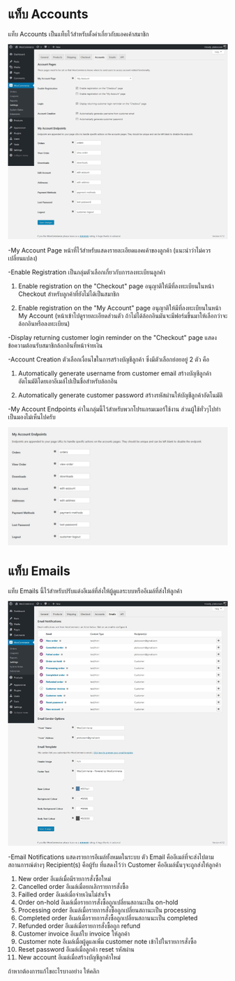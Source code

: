 # แท็บ Accounts

แท็บ Accounts เป็นแท็บไว้สำหรับตั้งค่าเกี่ยวกับแอคเค้าสมาชิก 

![](/assets/2017-02-02_11-32-37.jpg)

-My Account Page หน้าที่ไว้สำหรับแสดงรายละเอียดแอคเค้าของลูกค้า \(แนะนำว่าไม่ควรเปลี่ยนแปลง\)

-Enable Registration เป็นกลุ่มตัวเลือกเกี่ยวกับการลงทะเบียนลูกค้า

1.  Enable registration on the "Checkout" page อนุญาติให้มีที่ลงทะเบียนในหน้า Checkout สำหรับลูกค้าที่ยังไม่ได้เป็นสมาชิก

2.  Enable registration on the "My Account" page อนุญาติให้มีที่ลงทะเบียนในหน้า My Account \(หน้าเข้าไปดูรายละเอียดส่วนตัว ถ้าไม่ได้ล้อกอินมันจะมีฟอร์มขึ้นมาให้เลือกว่าจะล้อกอินหรือลงทะเบียน\)

 -Display returning customer login reminder on the "Checkout" page แสดงข้อความต้อนรับสมาชิกล้อกอินที่หน้าจ่ายเงิน

-Account Creation ตัวเลือกเงื่อนไขในการสร้างบัญชีลูกค้า ซึ่งมีตัวเลือกย่อยอยู่ 2 ตัว คือ 

1.  Automatically generate username from customer email สร้างบัญชีลูกค้าอัตโนมัติโดยเอาอีเมล์ไปเป็นชื่อสำหรับล้อกอิน

2.  Automatically generate customer password สร้างรหัสผ่านให้บัญชีลูกค้าอัตโนมัติ

-My Account Endpoints ค่าในกลุ่มนี้ไว้สำหรับพวกโปรแกรมเมอร์ใช้งาน ส่วนผู้ใช้ทั่วๆไปทำเป็นมองไม่เห็นไปครับ

![](/assets/2017-02-02_14-09-05.jpg)

# แท็บ Emails

แท็บ Emails นี้ไว้สำหรับปรับแต่งอีเมล์ที่ส่งให้ผู้ดูแลระบบหรืออีเมล์ที่ส่งให้ลูกค้า

![](/assets/2017-02-02_14-17-05.jpg)

-Email Notifications แสดงรายการอีเมล์ทั้งหมดในระบบ ตัว Email คืออีเมล์ที่จะส่งไปตามสถานการณ์ต่างๆ Recipient\(s\) คือผู้รับ  ที่แสดงไว้ว่า Customer คืออีเมล์นั้นๆจะถูกส่งให้ลูกค้า

1. New order อีเมล์เมื่อมีรายการสั่งซื้อใหม่
2. Cancelled order อีเมล์เมื่อยกเลิกรายการสั่งซื้อ
3. Failled order อีเมล์เมื่อจ่ายเงินไม่สำเร็จ
4. Order on-hold อีเมล์เมื่อรายการสั่งซื้อถูกเปลี่ยนสถานะเป็น on-hold
5. Processing order อีเมล์เมื่อรายการสั่งซื้อถูกเปลี่ยนสถานะเป็น processing
6. Completed order อีเมล์เมื่อรายการสั่งซื้อถูกเปลี่ยนสถานนะเป็น completed
7. Refunded order อีเมล์เมื่อรายการสั่งซื้อถูก refund
8. Customer invoice อีเมล์ใบ invoice ให้ลูกค้า
9. Customer note อีเมล์เมื่อผู้ดูแลเพิ่ม customer note เข้าไปในรายการสั่งซื้อ
10. Reset password อีเมล์เมื่อลูกค้า reset รหัสผ่าน
11. New account อีเมล์เมื่อสร้างบัญชีลูกค้าใหม่

ถ้าหากต้องการแก้ไขอะไรบางอย่าง ให้คลิก



